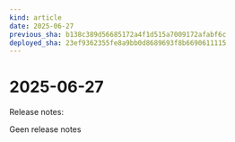 ```yaml
---
kind: article
date: 2025-06-27
previous_sha: b138c389d56685172a4f1d515a7009172afabf6c
deployed_sha: 23ef9362355fe8a9bb0d8689693f8b6690611115
---
```


# 2025-06-27

Release notes:

Geen release notes
